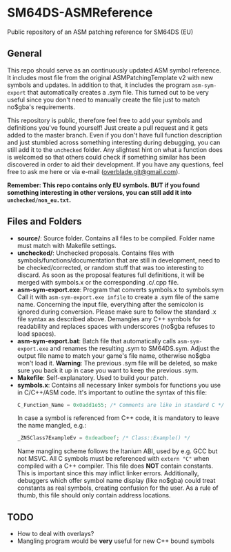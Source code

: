 # SM64DS-ASMReference
Public repository of an ASM patching reference for SM64DS (EU)

## General
This repo should serve as an continuously updated ASM symbol reference. It includes most file from the original ASMPatchingTemplate v2 with new symbols and updates. In addition to that, it includes the program `asm-sym-export` that automatically creates a .sym file. This turned out to be very useful since you don't need to manually create the file just to match no$gba's requirements. 

This repository is public, therefore feel free to add your symbols and definitions you've found yourself! Just create a pull request and it gets added to the master branch. Even if you don't have full function description and just stumbled across something interesting during debugging, you can still add it to the `unchecked` folder. Any slightest hint on what a function does is welcomed so that others could check if something similar has been discovered in order to aid their development. If you have any questions, feel free to ask me here or via e-mail (overblade.git@gmail.com).

**Remember: This repo contains only EU symbols. BUT if you found something interesting in other versions, you can still add it into `unchecked/non_eu.txt`.**

## Files and Folders
+ **source/**: Source folder. Contains all files to be compiled. Folder name must match with Makefile settings.
+ **unchecked/**: Unchecked proposals. 
  Contains files with symbols/functions/documentation that are still in development, need to be checked/corrected, or random stuff that was too interesting to discard.
  As soon as the proposal features full definitions, it will be merged with symbols.x or the corresponding .c/.cpp file.
+ **asm-sym-export.exe**: Program that converts symbols.x to symbols.sym
  Call it with `asm-sym-export.exe infile` to create a .sym file of the same name. Concerning the input file, everything after the semicolon is ignored during conversion. Please make sure to follow the standard .x file syntax as described above.
  Demangles any C++ symbols for readability and replaces spaces with underscores (no$gba refuses to load spaces).
+ **asm-sym-export.bat**: Batch file that automatically calls `asm-sym-export.exe` and renames the resulting .sym to SM64DS.sym. 
  Adjust the output file name to match your game's file name, otherwise no$gba won't load it.
  **Warning**: The previous .sym file will be deleted, so make sure you back it up in case you want to keep the previous .sym.
+ **Makefile**: Self-explanatory. Used to build your patch.
+ **symbols.x**: Contains all necessary linker symbols for functions you use in C/C++/ASM code. It's important to outline the syntax of this file:
  ```C
  C_Function_Name = 0x0add1e55; /* Comments are like in standard C */
  ```
  In case a symbol is referenced from C++ code, it is mandatory to leave the name mangled, e.g.:
  ```C++
  _ZN5Class7ExampleEv = 0xdeadbeef; /* Class::Example() */
  ```
  Name mangling scheme follows the Itanium ABI, used by e.g. GCC but not MSVC.
  All C symbols must be referenced with `extern "C"` when compiled with a C++ compiler.
  This file does **NOT** contain constants. This is important since this may inflict linker errors. 
  Additionally, debuggers which offer symbol name display (like no$gba) could treat constants as real symbols, creating confusion for the user.
  As a rule of thumb, this file should only contain address locations.
  
## TODO
+ How to deal with overlays?
+ Mangling program would be **very** useful for new C++ bound symbols
